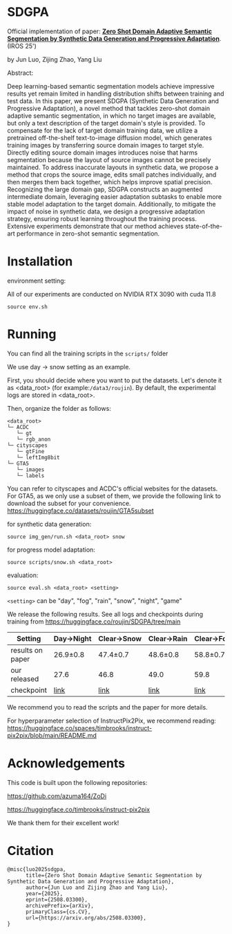 # SDGPA

Official implementation of paper: [**Zero Shot Domain Adaptive Semantic Segmentation by Synthetic Data Generation and Progressive Adaptation**](https://arxiv.org/abs/2508.03300).(IROS 25')

by Jun Luo, Zijing Zhao, Yang Liu

Abstract: 

Deep learning-based semantic segmentation models achieve impressive results yet remain limited in handling distribution shifts between training and test data. In this paper, we present SDGPA (Synthetic Data Generation and Progressive Adaptation), a novel method that tackles zero-shot domain adaptive semantic segmentation, in which no target images are available, but only a text description of the target domain's style is provided. To compensate for the lack of target domain training data, we utilize a pretrained off-the-shelf text-to-image diffusion model, which generates training images by transferring source domain images to target style. Directly editing source domain images introduces noise that harms segmentation because the layout of source images cannot be precisely maintained. To address inaccurate layouts in synthetic data, we propose a method that crops the source image, edits small patches individually, and then merges them back together, which helps improve spatial precision. Recognizing the large domain gap, SDGPA constructs an augmented intermediate domain, leveraging easier adaptation subtasks to enable more stable model adaptation to the target domain. Additionally, to mitigate the impact of noise in synthetic data, we design a progressive adaptation strategy, ensuring robust learning throughout the training process. Extensive experiments demonstrate that our method achieves state-of-the-art performance in zero-shot semantic segmentation.

# Installation

environment setting:

All of our experiments are conducted on NVIDIA RTX 3090 with cuda 11.8
```
source env.sh
```
# Running

You can find all the training scripts in the `scripts/` folder

We use day $\to$ snow setting as an example.

First, you should decide where you want to put the datasets. Let's denote it as <data_root> (for example:`/data3/roujin`). By default, the experimental logs are stored in <data_root>.

Then, organize the folder as follows:
```
<data_root>
└─ ACDC
   └─ gt
   └─ rgb_anon
└─ cityscapes
   └─ gtFine
   └─ leftImg8bit
└─ GTA5
   └─ images
   └─ labels
```

You can refer to cityscapes and ACDC's official websites for the datasets. For GTA5, as we only use a subset of them, we provide the following link to download the subset for your convenience. https://huggingface.co/datasets/roujin/GTA5subset

for synthetic data generation:
```
source img_gen/run.sh <data_root> snow
```

for progress model adaptation:
```
source scripts/snow.sh <data_root>
```

evaluation:
```
source eval.sh <data_root> <setting>
```
`<setting>` can be "day", "fog", "rain", "snow", "night", "game"

We release the following results. See all logs and checkpoints during training from https://huggingface.co/roujin/SDGPA/tree/main


| Setting          | Day→Night                                                                               | Clear→Snow                                                                             | Clear→Rain                                                                             | Clear→Fog                                                                             | Real→Game                                                                              |
| ---------------- | --------------------------------------------------------------------------------------- | -------------------------------------------------------------------------------------- | -------------------------------------------------------------------------------------- | ------------------------------------------------------------------------------------- | -------------------------------------------------------------------------------------- |
| results on paper | 26.9±0.8                                                                                | 47.4±0.7                                                                               | 48.6±0.8                                                                               | 58.8±0.7                                                                              | 43.4±0.4                                                                               |
| our released     | 27.6                                                                                    | 46.8                                                                                   | 49.0                                                                                   | 59.8                                                                                  | 43.1                                                                                   |
| checkpoint       | [link](https://huggingface.co/roujin/SDGPA/blob/main/night2/weights/weights_65.pth.tar) | [link](https://huggingface.co/roujin/SDGPA/blob/main/snow2/weights/weights_65.pth.tar) | [link](https://huggingface.co/roujin/SDGPA/blob/main/rain2/weights/weights_65.pth.tar) | [link](https://huggingface.co/roujin/SDGPA/blob/main/fog2/weights/weights_65.pth.tar) | [link](https://huggingface.co/roujin/SDGPA/blob/main/game2/weights/weights_65.pth.tar) |


We recommend you to read the scripts and the paper for more details.

For hyperparameter selection of InstructPix2Pix, we recommend reading:
https://huggingface.co/spaces/timbrooks/instruct-pix2pix/blob/main/README.md


# Acknowledgements

This code is built upon the following repositories:

https://github.com/azuma164/ZoDi

https://huggingface.co/timbrooks/instruct-pix2pix

We thank them for their excellent work!

# Citation

```
@misc{luo2025sdgpa,
      title={Zero Shot Domain Adaptive Semantic Segmentation by Synthetic Data Generation and Progressive Adaptation}, 
      author={Jun Luo and Zijing Zhao and Yang Liu},
      year={2025},
      eprint={2508.03300},
      archivePrefix={arXiv},
      primaryClass={cs.CV},
      url={https://arxiv.org/abs/2508.03300}, 
}
```